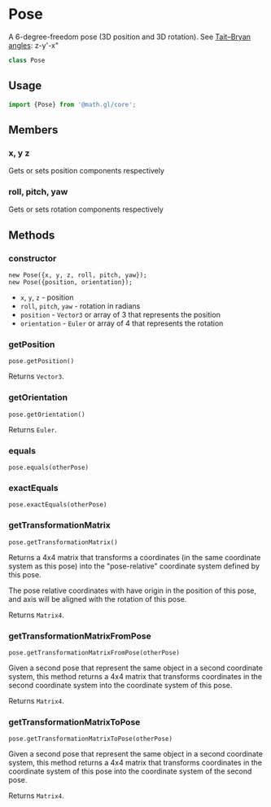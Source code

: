 # Pose

A 6-degree-freedom pose (3D position and 3D rotation).
See [Tait–Bryan angles](https://en.wikipedia.org/wiki/Euler_angles): z-y'-x"

```js
class Pose
```

## Usage

```js
import {Pose} from '@math.gl/core';
```

## Members

### x, y z

Gets or sets position components respectively

### roll, pitch, yaw

Gets or sets rotation components respectively

## Methods

### constructor

```
new Pose({x, y, z, roll, pitch, yaw});
new Pose({position, orientation});
```

- `x`, `y`, `z` - position
- `roll`, `pitch`, `yaw` - rotation in radians
- `position` - `Vector3` or array of 3 that represents the position
- `orientation` - `Euler` or array of 4 that represents the rotation

### getPosition

`pose.getPosition()`

Returns `Vector3`.

### getOrientation

`pose.getOrientation()`

Returns `Euler`.

### equals

`pose.equals(otherPose)`

### exactEquals

`pose.exactEquals(otherPose)`

### getTransformationMatrix

`pose.getTransformationMatrix()`

Returns a 4x4 matrix that transforms a coordinates (in the same
coordinate system as this pose) into the "pose-relative" coordinate
system defined by this pose.

The pose relative coordinates with have origin in the position of this
pose, and axis will be aligned with the rotation of this pose.

Returns `Matrix4`.

### getTransformationMatrixFromPose

`pose.getTransformationMatrixFromPose(otherPose)`

Given a second pose that represent the same object in a second coordinate
system, this method returns a 4x4 matrix that transforms coordinates in the
second coordinate system into the coordinate system of this pose.

Returns `Matrix4`.

### getTransformationMatrixToPose

`pose.getTransformationMatrixToPose(otherPose)`

Given a second pose that represent the same object in a second coordinate
system, this method returns a 4x4 matrix that transforms coordinates in the
coordinate system of this pose into the coordinate system of the second pose.

Returns `Matrix4`.
